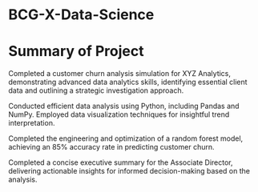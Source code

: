 # BCG-X-Data-Science

# Summary of Project
Completed a customer churn analysis simulation for XYZ Analytics, demonstrating advanced data analytics skills, identifying essential client data and outlining a strategic investigation approach.

Conducted efficient data analysis using Python, including Pandas and NumPy. Employed data visualization techniques for insightful trend interpretation.

Completed the engineering and optimization of a random forest model, achieving an 85% accuracy rate in predicting customer churn.

Completed a concise executive summary for the Associate Director, delivering actionable insights for informed decision-making based on the analysis.
